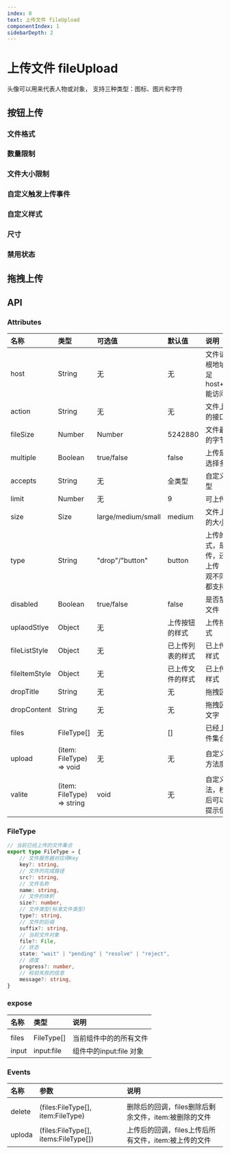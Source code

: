 ```yaml
---
index: 0
text: 上传文件 fileUpload
componentIndex: 1
sidebarDepth: 2
---
```


# 上传文件 fileUpload

头像可以用来代表人物或对象， 支持三种类型：图标、图片和字符

## 按钮上传

### 文件格式

<demo src="./test/accepts.vue" langue="vue"  title="文件格式" desc="可上传单个或多个文件，文件夹不可上传，其中上传文件类型可参考HTML标准">
</demo>

### 数量限制

<demo src="./test/limit.vue" langue="vue"  title="尺寸" desc="点击按钮上传时，可按住shift多选文件，选择数量超过剩余可以上传文件数量时，无法进行上传">
</demo>

### 文件大小限制

<demo src="./test/fileSize.vue" langue="vue"  title="尺寸" desc="点击按钮上传时，可按住shift多选文件，选择的文件体积大于限制体积是，文件在文件列表中展示，但是不会进行上传，列表中的状态为长传失败">
</demo>

### 自定义触发上传事件

<demo src="./test/dispatch.vue" langue="vue"  title="自定义触发上传事件" desc="上传文件的触发器支持自定义
">
</demo>

### 自定义样式

<demo src="./test/style.vue" langue="vue"  title="自定义样式" desc="上传文件的卡片高宽度可自定义，上传文件的布局排版可自定义
">
</demo>

### 尺寸

<demo src="./test/size.vue" langue="vue"  title="尺寸" desc="按钮上传的尺寸遵循按钮规范，则可以根据场景采用small、medium、large">
</demo>

### 禁用状态

<demo src="./test/disable.vue" langue="vue"  title="disabled禁用" desc="通过 disabled 属性，对上传文件控件实现禁用">
</demo>

## 拖拽上传

<demo src="./test/drag1.vue" langue="vue"  title="type属性" desc="通过 type 属性来显示不同的上传组件">
</demo>


## API

### Attributes

| 名称          | 类型                       | 可选值             | 默认值           | 说明                                                                     |
| :------------ | :------------------------- | :----------------- | :--------------- | :----------------------------------------------------------------------- |
| host          | String                     | 无                 | 无               | 文件请求服务根地址 需要满足host+FileType 能访问到                        |
| action        | String                     | 无                 | 无               | 文件上传请求的接口                                                       |
| fileSize      | Number                     | Number             | 5242880          | 文件最大上传的字节数                                                     |
| multiple      | Boolean                    | true/false         | false            | 上传是否可以选择多个                                                     |
| accepts       | String                     | 无                 | 全类型           | 自定义文件类型                                                           |
| limit         | Number                     | 无                 | 9                | 可上传文数                                                               |
| size          | Size                       | large/medium/small | medium           | 文件上传按钮的大小                                                       |
| type          | String                     | "drop"/"button"    | button           | 上传的展示形式，是拖拽上传，还是按钮上传（只是外观不同，本身都支持拖拽） |
| disabled      | Boolean                    | true/false         | false            | 是否禁用上传文件                                                         |
| uplaodStlye   | Object                     | 无                 | 上传按钮的样式   | 上传按钮的样式                                                           |
| fileListStyle | Object                     | 无                 | 已上传列表的样式 | 已上传列表的样式                                                         |
| fileItemStyle | Object                     | 无                 | 已上传文件的样式 | 已上传文件的样式                                                         |
| dropTitle     | String                     | 无                 | 无               | 拖拽区域文字                                                             |
| dropContent   | String                     | 无                 | 无               | 拖拽区域内容文字                                                         |
| files         | FileType[]                 | 无                 | []               | 已经上传的文件集合                                                       |
| upload        | (item: FileType) => void   | 无                 | 无               | 自定义上传的方法度                                                       |
| valite        | (item: FileType) => string | void               | 无               | 自定义校验方法，校验完成后可以将错误提示信息返回                         |
        

### FileType 

```typescript
// 当前已经上传的文件集合
export type FileType = {
    // 文件服务器对应得Key
    key?: string,
    // 文件的完成路径
    src?: string,
    // 文件名称
    name: string,
    // 文件的体积
    size?: number,
    // 文件类型(标准文件类型)
    type?: string,
    // 文件的后缀
    suffix?: string,
    // 当前文件对象
    file?: File,
    // 状态
    state: "wait" | "pending" | "resolve" | "reject",
    // 进度
    progress?: number,
    // 校验失败的信息
    message?: string,
}
```

### expose

| 名称  | 类型       | 说明                    |
| :---- | :--------- | :---------------------- |
|       |
| files | FileType[] | 当前组件中的的所有文件  |
| input | input:file | 组件中的input:file 对象 |

### Events

| 名称   | 参数                                 | 说明                                                 |
| :----- | :----------------------------------- | :--------------------------------------------------- |
|        |
| delete | (files:FileType[], item:FileType)    | 删除后的回调，files删除后剩余文件，item:被删除的文件 |
| uploda | (files:FileType[], items:FileType[]) | 上传后的回调，files上传后所有文件，item:被上传的文件 |


